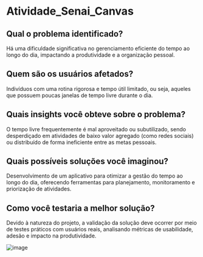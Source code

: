 # Atividade_Senai_Canvas
## Qual o problema identificado?
Há uma dificuldade significativa no gerenciamento eficiente do tempo ao longo do dia, impactando a produtividade e a organização pessoal.
## Quem são os usuários afetados?
Indivíduos com uma rotina rigorosa e tempo útil limitado, ou seja, aqueles que possuem poucas janelas de tempo livre durante o dia.
## Quais insights você obteve sobre o problema?
O tempo livre frequentemente é mal aproveitado ou subutilizado, sendo desperdiçado em atividades de baixo valor agregado (como redes sociais) ou distribuído de forma ineficiente entre as metas pessoais.
## Quais possíveis soluções você imaginou?
Desenvolvimento de um aplicativo para otimizar a gestão do tempo ao longo do dia, oferecendo ferramentas para planejamento, monitoramento e priorização de atividades.
## Como você testaria a melhor solução?
Devido à natureza do projeto, a validação da solução deve ocorrer por meio de testes práticos com usuários reais, analisando métricas de usabilidade, adesão e impacto na produtividade.

![image](https://github.com/user-attachments/assets/c7ff897e-4bcb-43a8-88a6-09a425e6bca0)
